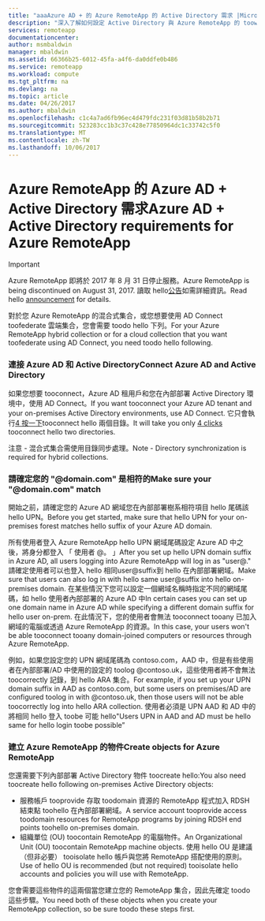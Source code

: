 ```yaml
---
title: "aaaAzure AD + 的 Azure RemoteApp 的 Active Directory 需求 |Microsoft 文件"
description: "深入了解如何設定 Active Directory 與 Azure RemoteApp 的 toowork tooset。"
services: remoteapp
documentationcenter: 
author: msmbaldwin
manager: mbaldwin
ms.assetid: 66366b25-6012-45fa-a4f6-da0ddfe0b486
ms.service: remoteapp
ms.workload: compute
ms.tgt_pltfrm: na
ms.devlang: na
ms.topic: article
ms.date: 04/26/2017
ms.author: mbaldwin
ms.openlocfilehash: c1c4a7ad6fb96ec4d479fdc231f03d81b58b2b71
ms.sourcegitcommit: 523283cc1b3c37c428e77850964dc1c33742c5f0
ms.translationtype: MT
ms.contentlocale: zh-TW
ms.lasthandoff: 10/06/2017
---
```

# <a name="azure-ad--active-directory-requirements-for-azure-remoteapp"></a><span data-ttu-id="87cbb-103">Azure RemoteApp 的 Azure AD + Active Directory 需求</span><span class="sxs-lookup"><span data-stu-id="87cbb-103">Azure AD + Active Directory requirements for Azure RemoteApp</span></span>
> [!IMPORTANT]
> <span data-ttu-id="87cbb-104">Azure RemoteApp 即將於 2017 年 8 月 31 日停止服務。</span><span class="sxs-lookup"><span data-stu-id="87cbb-104">Azure RemoteApp is being discontinued on August 31, 2017.</span></span> <span data-ttu-id="87cbb-105">讀取 hello[公告](https://go.microsoft.com/fwlink/?linkid=821148)如需詳細資訊。</span><span class="sxs-lookup"><span data-stu-id="87cbb-105">Read hello [announcement](https://go.microsoft.com/fwlink/?linkid=821148) for details.</span></span>
> 
> 

<span data-ttu-id="87cbb-106">對於您 Azure RemoteApp 的混合式集合，或您想要使用 AD Connect toofederate 雲端集合，您會需要 toodo hello 下列。</span><span class="sxs-lookup"><span data-stu-id="87cbb-106">For your Azure RemoteApp hybrid collection or for a cloud collection that you want toofederate using AD Connect, you need toodo hello following.</span></span>

### <a name="connect-azure-ad-and-active-directory"></a><span data-ttu-id="87cbb-107">連接 Azure AD 和 Active Directory</span><span class="sxs-lookup"><span data-stu-id="87cbb-107">Connect Azure AD and Active Directory</span></span>
<span data-ttu-id="87cbb-108">如果您想要 tooconnect，Azure AD 租用戶和您在內部部署 Active Directory 環境中，使用 AD Connect。</span><span class="sxs-lookup"><span data-stu-id="87cbb-108">If you want tooconnect your Azure AD tenant and your on-premises Active Directory environments, use AD Connect.</span></span> <span data-ttu-id="87cbb-109">它只會執行[4 按一下](https://blogs.technet.microsoft.com/enterprisemobility/2014/08/04/connecting-ad-and-azure-ad-only-4-clicks-with-azure-ad-connect/)tooconnect hello 兩個目錄。</span><span class="sxs-lookup"><span data-stu-id="87cbb-109">It will take you only [4 clicks](https://blogs.technet.microsoft.com/enterprisemobility/2014/08/04/connecting-ad-and-azure-ad-only-4-clicks-with-azure-ad-connect/) tooconnect hello two directories.</span></span>

<span data-ttu-id="87cbb-110">注意 - 混合式集合需使用目錄同步處理。</span><span class="sxs-lookup"><span data-stu-id="87cbb-110">Note - Directory synchronization is required for hybrid collections.</span></span>

### <a name="make-sure-your-domaincom-match"></a><span data-ttu-id="87cbb-111">請確定您的 "@domain.com" 是相符的</span><span class="sxs-lookup"><span data-stu-id="87cbb-111">Make sure your "@domain.com" match</span></span>
<span data-ttu-id="87cbb-112">開始之前，請確定您的 Azure AD 網域您在內部部署樹系相符項目 hello 尾碼該 hello UPN。</span><span class="sxs-lookup"><span data-stu-id="87cbb-112">Before you get started, make sure that hello UPN for your on-premises forest matches hello suffix of your Azure AD domain.</span></span> 

<span data-ttu-id="87cbb-113">所有使用者登入 Azure RemoteApp hello UPN 網域尾碼設定 Azure AD 中之後，將身分都登入 「 使用者 @<hello suffix you set up>。 」</span><span class="sxs-lookup"><span data-stu-id="87cbb-113">After you set up hello UPN domain suffix in Azure AD, all users logging into Azure RemoteApp will log in as "user@<hello suffix you set up>."</span></span> <span data-ttu-id="87cbb-114">請確定使用者可以也登入 hello 相同user@suffix到 hello 在內部部署網域。</span><span class="sxs-lookup"><span data-stu-id="87cbb-114">Make sure that users can also log in with hello same user@suffix into hello on-premises domain.</span></span> <span data-ttu-id="87cbb-115">在某些情況下您可以設定一個網域名稱時指定不同的網域尾碼，如 hello 使用者內部部署的 Azure AD 中</span><span class="sxs-lookup"><span data-stu-id="87cbb-115">In certain cases you can set up one domain name in Azure AD while specifying a different domain suffix for hello user on-prem.</span></span> <span data-ttu-id="87cbb-116">在此情況下，您的使用者會無法 tooconnect tooany 已加入網域的電腦或透過 Azure RemoteApp 的資源。</span><span class="sxs-lookup"><span data-stu-id="87cbb-116">In this case, your users won't be able tooconnect tooany domain-joined computers or resources through Azure RemoteApp.</span></span>

<span data-ttu-id="87cbb-117">例如，如果您設定您的 UPN 網域尾碼為 contoso.com，AAD 中，但是有些使用者在內部部署/AD 中使用的設定的 toolog @contoso.uk，這些使用者將不會無法 toocorrectly 記錄，到 hello ARA 集合。</span><span class="sxs-lookup"><span data-stu-id="87cbb-117">For example, if you set up your UPN domain suffix in AAD as contoso.com, but some users on premises/AD are configured toolog in with @contoso.uk, then those users will not be able toocorrectly log into hello ARA collection.</span></span> <span data-ttu-id="87cbb-118">使用者必須是 UPN AAD 和 AD 中的將相同 hello 登入 toobe 可能 hello"</span><span class="sxs-lookup"><span data-stu-id="87cbb-118">Users UPN in AAD and AD must be hello same for hello login toobe possible”</span></span>

### <a name="create-objects-for-azure-remoteapp"></a><span data-ttu-id="87cbb-119">建立 Azure RemoteApp 的物件</span><span class="sxs-lookup"><span data-stu-id="87cbb-119">Create objects for Azure RemoteApp</span></span>
<span data-ttu-id="87cbb-120">您還需要下列內部部署 Active Directory 物件 toocreate hello:</span><span class="sxs-lookup"><span data-stu-id="87cbb-120">You also need toocreate hello following on-premises Active Directory objects:</span></span>

* <span data-ttu-id="87cbb-121">服務帳戶 tooprovide 存取 toodomain 資源的 RemoteApp 程式加入 RDSH 結束點 toohello 在內部部署網域。</span><span class="sxs-lookup"><span data-stu-id="87cbb-121">A service account tooprovide access toodomain resources for RemoteApp programs by joining RDSH end points toohello on-premises domain.</span></span>
* <span data-ttu-id="87cbb-122">組織單位 (OU) toocontain RemoteApp 的電腦物件。</span><span class="sxs-lookup"><span data-stu-id="87cbb-122">An Organizational Unit (OU) toocontain RemoteApp machine objects.</span></span> <span data-ttu-id="87cbb-123">使用 hello OU 是建議 （但非必要） tooisolate hello 帳戶與您將 RemoteApp 搭配使用的原則。</span><span class="sxs-lookup"><span data-stu-id="87cbb-123">Use of hello OU is recommended (but not required) tooisolate hello accounts and policies you will use with RemoteApp.</span></span>

<span data-ttu-id="87cbb-124">您會需要這些物件的這兩個當您建立您的 RemoteApp 集合，因此先確定 toodo 這些步驟。</span><span class="sxs-lookup"><span data-stu-id="87cbb-124">You need both of these objects when you create your RemoteApp collection, so be sure toodo these steps first.</span></span>

